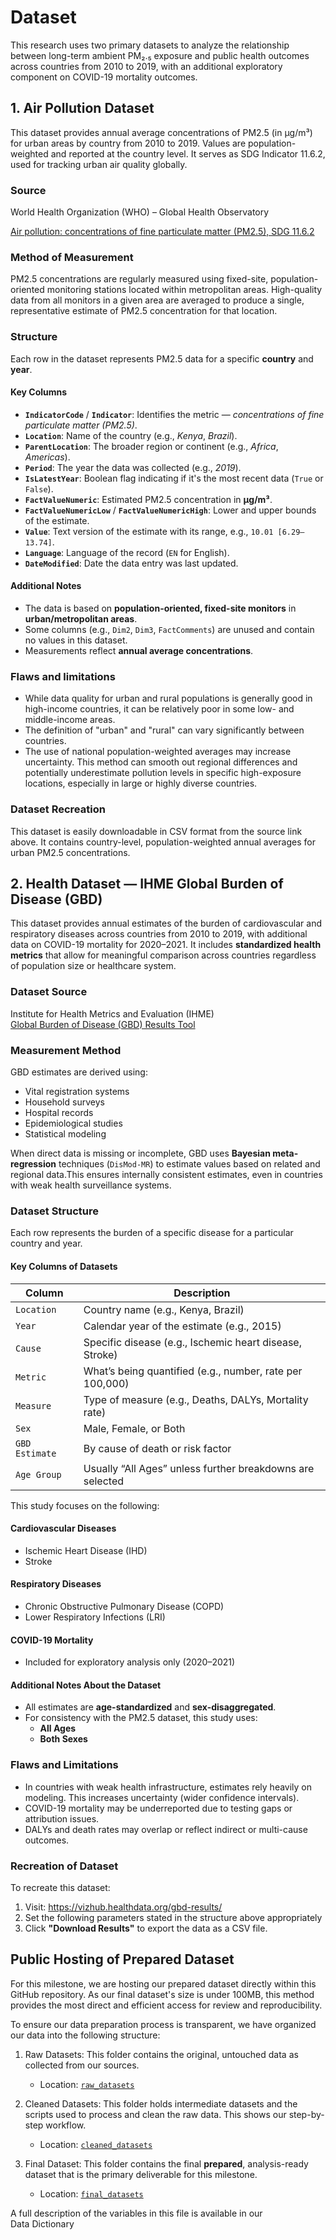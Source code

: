 # Dataset

This research uses two primary datasets to analyze the relationship between long-term
ambient PM₂.₅ exposure and public health outcomes across countries from 2010 to 2019,
with an additional exploratory component on COVID-19 mortality outcomes.

## 1. Air Pollution Dataset

This dataset provides annual average concentrations of PM2.5 (in µg/m³) for urban
areas by country from 2010 to 2019. Values are population-weighted and reported at
the country level. It serves as SDG Indicator 11.6.2, used for tracking urban air
quality globally.

### Source

World Health Organization (WHO) – Global Health Observatory

[Air pollution: concentrations of fine particulate matter (PM2.5), SDG 11.6.2](https://www.who.int/data/gho/data/indicators/indicator-details/GHO/concentrations-of-fine-particulate-matter-(pm2-5))

### Method of Measurement

PM2.5 concentrations are regularly measured using fixed-site, population-oriented
monitoring stations located within metropolitan areas. High-quality data from all
monitors in a given area are averaged to produce a single, representative estimate
of PM2.5 concentration for that location.

### Structure

Each row in the dataset represents PM2.5 data for a specific **country** and **year**.

#### Key Columns

- **`IndicatorCode`** / **`Indicator`**: Identifies the metric —
  *concentrations of fine particulate matter (PM2.5)*.
- **`Location`**: Name of the country (e.g., *Kenya*, *Brazil*).
- **`ParentLocation`**: The broader region or continent
  (e.g., *Africa*, *Americas*).
- **`Period`**: The year the data was collected (e.g., *2019*).
- **`IsLatestYear`**: Boolean flag indicating if it's the most recent data
  (`True` or `False`).
- **`FactValueNumeric`**: Estimated PM2.5 concentration in **µg/m³**.
- **`FactValueNumericLow`** / **`FactValueNumericHigh`**: Lower and upper
  bounds of the estimate.
- **`Value`**: Text version of the estimate with its range,
  e.g., `10.01 [6.29–13.74]`.
- **`Language`**: Language of the record (`EN` for English).
- **`DateModified`**: Date the data entry was last updated.

#### Additional Notes

- The data is based on **population-oriented, fixed-site monitors** in
  **urban/metropolitan areas**.
- Some columns (e.g., `Dim2`, `Dim3`, `FactComments`) are unused and contain
  no values in this dataset.
- Measurements reflect **annual average concentrations**.

### Flaws and limitations

- While data quality for urban and rural populations is generally good in
  high-income countries, it can be relatively poor in some low- and
  middle-income areas.
- The definition of "urban" and "rural" can vary significantly
  between countries.
- The use of national population-weighted averages may increase uncertainty.
  This method can smooth out regional differences and potentially underestimate
  pollution levels in specific high-exposure locations, especially in large or
  highly diverse countries.

### Dataset Recreation

This dataset is easily downloadable in CSV format from the source link above.
It contains country-level, population-weighted annual averages for urban PM2.5 concentrations.

## 2. Health Dataset — IHME Global Burden of Disease (GBD)

This dataset provides annual estimates of the burden of cardiovascular and
respiratory diseases across countries from 2010 to 2019, with additional data on
COVID-19 mortality for 2020–2021. It includes **standardized health metrics** that
allow for meaningful comparison across countries regardless of population size or
healthcare system.

### Dataset Source

Institute for Health Metrics and Evaluation (IHME)  
[Global Burden of Disease (GBD) Results Tool](https://vizhub.healthdata.org/gbd-results/)

### Measurement Method

GBD estimates are derived using:

- Vital registration systems  
- Household surveys  
- Hospital records  
- Epidemiological studies  
- Statistical modeling

When direct data is missing or incomplete, GBD uses **Bayesian meta-regression**
techniques (`DisMod-MR`) to estimate values based on related and regional data.This
ensures internally consistent estimates, even in countries with weak health surveillance
systems.

### Dataset Structure

Each row represents the burden of a specific disease for a particular country and
year.

#### Key Columns of Datasets

| Column       | Description                                               |
|--------------|-----------------------------------------------------------|
| `Location`   | Country name (e.g., Kenya, Brazil)                        |
| `Year`       | Calendar year of the estimate (e.g., 2015)                |
| `Cause`      | Specific disease (e.g., Ischemic heart disease, Stroke)   |
| `Metric`     | What’s being quantified (e.g., number, rate per 100,000)  |
| `Measure`    | Type of measure (e.g., Deaths, DALYs, Mortality rate)     |
| `Sex`        | Male, Female, or Both                                     |
| `GBD Estimate`| By cause of death or risk factor                 |
| `Age Group`  | Usually “All Ages” unless further breakdowns are selected  |

This study focuses on the following:

#### Cardiovascular Diseases

- Ischemic Heart Disease (IHD)  
- Stroke

#### Respiratory Diseases

- Chronic Obstructive Pulmonary Disease (COPD)  
- Lower Respiratory Infections (LRI)

#### COVID-19 Mortality

- Included for exploratory analysis only (2020–2021)

#### Additional Notes About the Dataset

- All estimates are **age-standardized** and **sex-disaggregated**.
- For consistency with the PM2.5 dataset, this study uses:
  - **All Ages**
  - **Both Sexes**

### Flaws and Limitations

- In countries with weak health infrastructure, estimates rely heavily on modeling.
  This increases uncertainty (wider confidence intervals).
- COVID-19 mortality may be underreported due to testing gaps or attribution issues.
- DALYs and death rates may overlap or reflect indirect or multi-cause outcomes.

### Recreation of Dataset

To recreate this dataset:

1. Visit: <https://vizhub.healthdata.org/gbd-results/>
2. Set the following parameters stated in the structure above appropriately
3. Click **"Download Results"** to export the data as a CSV file.

## Public Hosting of Prepared Dataset

For this milestone, we are hosting our prepared dataset directly within this GitHub
repository. As our final dataset's size is under 100MB, this method provides the
most direct and efficient access for review and reproducibility.

To ensure our data preparation process is transparent, we have organized our data
into the following structure:

1. Raw Datasets: This folder contains the original, untouched data as collected
   from our sources.
   - Location: [`raw_datasets`](../1_datasets/raw_datasets)

1. Cleaned Datasets: This folder holds intermediate datasets and the scripts used
   to process and clean the raw data. This shows our step-by-step workflow.
   - Location: [`cleaned_datasets`](../1_datasets/cleaned_datasets)

1. Final Dataset: This folder contains the final **prepared**, analysis-ready dataset
   that is the primary deliverable for this milestone.
   - Location: [`final_datasets`](../1_datasets/final_datasets)

A full description of the variables in this file is available in our Data Dictionary
